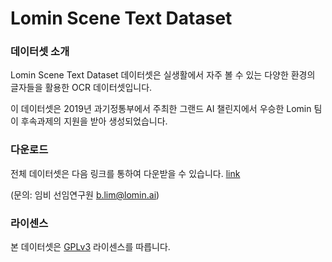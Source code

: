 # Lomin Scene Text Dataset

### 데이터셋 소개

Lomin Scene Text Dataset 데이터셋은 실생활에서 자주 볼 수 있는 다양한 환경의 글자들을 활용한 OCR 데이터셋입니다.

이 데이터셋은 2019년 과기정통부에서 주최한 그랜드 AI 챌린지에서 우승한 Lomin 팀이 후속과제의 지원을 받아 생성되었습니다.


### 다운로드

전체 데이터셋은 다음 링크를 통하여 다운받을 수 있습니다. [link](lomin.ai) 

(문의: 임비 선임연구원 b.lim@lomin.ai)


### 라이센스
본 데이터셋은 [GPLv3](https://www.gnu.org/licenses/gpl-3.0.en.html) 라이센스를 따릅니다.